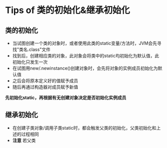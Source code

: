 # Tips of 类的初始化&继承初始化
## 类的初始化
- 当试图创建一个类的对象时，或者使用此类的static变量/方法时，JVM会先寻找"类名.class"文件
- 找到后，创建相应类的对象，此对象会将类中的static均初始化为默认值，此初始化只发生一次
- 在试图用new/.newinstance()创建对象时，会先将对象的实例成员初始化为默认值
- 之后会将原本定义好的值赋予成员
- 随后再通过构造器对成员赋予新值

**先初始化static，再根据有无创建对象决定是否初始化实例成员**
## 继承初始化
- 在创建子类对象/调用子类static时，都会触发父类的初始化，父类初始化和上述的过程相同
- **注意** 若父类

